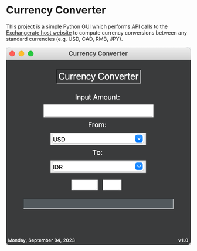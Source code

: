 # Currency Converter
This project is a simple Python GUI which performs API calls to the [Exchangerate.host website](https://api.exchangerate.host/latest) to compute currency conversions between any standard currencies (e.g. USD, CAD, RMB, JPY).

![GUI Example](https://github.com/jiayuezhang84/currency_converter/blob/main/gui_example.png)
